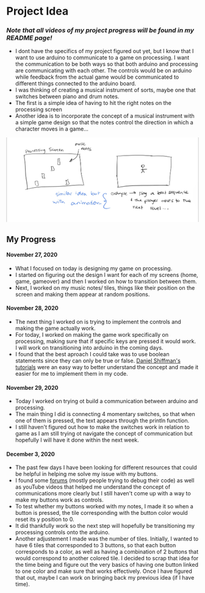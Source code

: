 # Project Idea


### *Note that all videos of my project progress will be found in my README page!*

- I dont have the specifics of my project figured out yet, but I know that I want to use arduino to communicate to a game on processing. I want the communication to be both ways so that both arduino and processing are communicating with each other. The controls would be on arduino while feedback from the actual game would be communicated to different things connected to the arduino board. 
- I was thinking of creating a musical instrument of sorts, maybe one that switches between piano and drum notes.
- The first is a simple idea of having to hit the right notes on the processing screen 
-  Another idea is to incorporate the concept of a musical instrument with a simple game design so that the notes control the direction in which a character moves in a game... 

![](ProjectBrainstorm.jpeg)


## My Progress

#### November 27, 2020

- What I focused on today is designing my game on processing. 
- I started on figuring out the design I want for each of my screens (home, game, gameover) and then I worked on how to transition between them.
- Next, I worked on my music notes/ tiles, things like their position on the screen and making them appear at random positions.

#### November 28, 2020
- The next thing I worked on is trying to implement the controls and making the game actually work. 
- For today, I worked on making the game work specifically on processing, making sure that if specific keys are pressed it would work. I will work on transitioning into arduino in the coming days.
- I found that the best aproach I could take was to use boolean statements since they can only be true or false. [Daniel Shiffman's tutorials](https://www.youtube.com/watch?v=_NJqfZUQ3i4) were an easy way to better understand the concept and made it easier for me to implement them in my code. 

#### November 29, 2020
- Today I worked on trying ot build a communication between arduino and processing.
- The main thing I did is connecting 4 momentary switches, so that when one of them is pressed, the text appears through the println function.
- I still haven't figured out how to make the switches work in relation to game as I am still trying ot navigate the concept of communication but hopefully I will have it done within the next week. 

#### December 3, 2020
- The past few days I have been looking for different resources that could be helpful in helping me solve my issue with my buttons. 
- I found some [forums](https://forum.processing.org/two/discussion/11076/processing-arduino-buttons) (mostly people trying to debug their code) as well as youTube videos that helped me understand the concept of communications more clearly but I still haven't come up with a way to make my buttons work as controls. 
- To test whether my buttons worked with my notes, I made it so when a button is pressed, the tile corresponding with the button color would reset its y position to 0.
- It did thankfully work so the next step will hopefully be transitioning my processing controls onto the arduino.
- Another adjustement I made was the number of tiles. Initially, I wanted to have 6 tiles that corresponded to 3 buttons, so that each button corresponds to a color, as well as having a combination of 2 buttons that would correspond to another colored tile. I decided to scrap that idea for the time being and figure out the very basics of having one button linked to one color and make sure that works effectively. Once I have figured that out, maybe I can work on bringing back my previous idea (if I have time).
